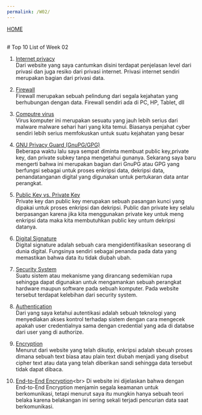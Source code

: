 ```yaml
---
permalink: /W02/
---
```

[HOME](../)

<br>
# Top 10 List of Week 02

1. [Internet privacy](https://psu.pb.unizin.org/ist110/chapter/12-1-internet-privacy/)<br>
Dari website yang saya cantumkan disini terdapat penjelasan level dari privasi dan juga resiko dari privasi internet. Privasi internet sendiri merupakan bagian dari privasi data.

2. [Firewall](https://www.dewaweb.com/blog/pengertian-firewall-dan-cara-kerjanya/)<br>
Firewall merupakan sebuah pelindung dari segala kejahatan yang berhubungan dengan data. Firewall sendiri ada di PC, HP, Tablet, dll


3. [Computre virus](https://www.malwarebytes.com/computer-virus/)<br>
Virus komputer ini merupakan sesuatu yang jauh lebih serius dari malware malware sehari hari yang kita temui. Biasanya penjahat cyber sendiri lebih serius memfokuskan untuk suatu kejahatan yang besar

4. [GNU Privacy Guard (GnuPG/GPG)](https://medium.com/kode-dan-kodean/belajar-memakai-gnu-privacy-guard-gnupg-gpg-3944e19dba91)<br>
Beberapa waktu lalu saya sempat diminta membuat public key,private key, dan private subkey tanpa mengetahui gunanya. Sekarang saya baru mengerti bahwa ini merupakan bagian dari GnuPG atau GPG yang berfungsi sebagai untuk proses enkripsi data, dekripsi data, penandatanganan digital yang digunakan untuk pertukaran data antar perangkat.

5. [Public Key vs. Private Key](https://sectigo.com/resource-library/public-key-vs-private-key)<br>
Private key dan public key merupakan sebuah pasangan kunci yang dipakai untuk proses enkripsi dan dekripsi. Public dan private key selalu berpasangan karena jika kita menggunakan private key untuk meng enkripsi data maka kita membutuhkan public key untum dekripsi datanya.

6. [Digital Signature](https://blog.javan.co.id/apa-itu-tanda-tangan-digital-923800695398)<br>
Digital signature adalah sebuah cara mengidentifikasikan seseorang di dunia digital. Fungsinya sendiri sebagai penanda pada data yang memastikan bahwa data itu tidak diubah ubah.

7. [Security System](https://www.robicomp.com/security-system-adalah-solusi-untuk-menjaga-keamanan-perangkat-anda.html)<br>
Suatu sistem atau mekanisme yang dirancang sedemikian rupa sehingga dapat digunakan untuk mengamankan sebuah perangkat hardware maupun software pada sebuah komputer. Pada website tersebut terdapat kelebihan dari security system. 

8. [Authentication](https://searchsecurity.techtarget.com/definition/authentication)<br>
Dari yang saya ketahui autentikasi adalah sebuah teknologi yang menyediakan akses kontrol terhadap sistem dengan cara mengecek apakah user credentialnya sama dengan credential yang ada di databse dari user yang di authorize.

9. [Encryption](https://windowsku.com/windowsku-explain-apakah-data-encryption/)<br>
Menurut dari website yang telah dikutip, enkripsi adalah sbeuah proses dimana sebuah text biasa atau plain text diubah menjadi yang disebut cipher text atau data yang telah diberikan sandi sehingga data tersebut tidak dapat dibaca.

10. [End-to-End Encryption](https://nuxid.com/2017/11/07/apakah-yang-dimaksud-dengan-end-to-end-encryption/#:~:text=Enkripsi%20end%2Dto%2Dend%20adalah,yang%20dibutuhkan%20untuk%20mendekripsi%20percakapan.)<br>
Di website ini dijelaskan bahwa dengan End-to-End Encryption menjamin segala keamanan untuk berkomunikasi, tetapi menurut saya itu mungkin hanya sebuah teori belaka karena belakangan ini sering sekali terjadi pencurian data saat berkomunikasi.
